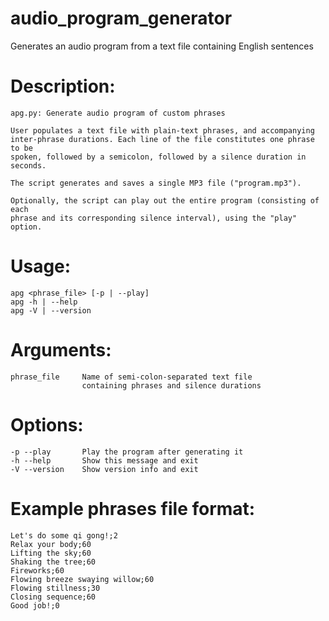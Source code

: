 # audio_program_generator
Generates an audio program from a text file containing English sentences

# Description:
    apg.py: Generate audio program of custom phrases

    User populates a text file with plain-text phrases, and accompanying
    inter-phrase durations. Each line of the file constitutes one phrase to be
    spoken, followed by a semicolon, followed by a silence duration in seconds.

    The script generates and saves a single MP3 file ("program.mp3").

    Optionally, the script can play out the entire program (consisting of each
    phrase and its corresponding silence interval), using the "play" option.

# Usage:
    apg <phrase_file> [-p | --play]
    apg -h | --help
    apg -V | --version

# Arguments:
    phrase_file     Name of semi-colon-separated text file
                    containing phrases and silence durations
# Options:
    -p --play       Play the program after generating it
    -h --help       Show this message and exit
    -V --version    Show version info and exit

# Example phrases file format:
    Let's do some qi gong!;2
    Relax your body;60
    Lifting the sky;60
    Shaking the tree;60
    Fireworks;60
    Flowing breeze swaying willow;60
    Flowing stillness;30
    Closing sequence;60
    Good job!;0
